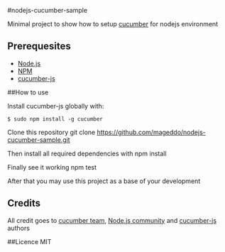 #nodejs-cucumber-sample

Minimal project to show how to setup 
[cucumber](http://cukes.info/) for nodejs environment

## Prerequesites

* [Node.js](http://nodejs.org)
* [NPM](http://npmjs.org)
* [cucumber-js](https://github.com/cucumber/cucumber-js)

##How to use

Install cucumber-js globally with:

	$ sudo npm install -g cucumber

Clone this repository
	git clone https://github.com/mageddo/nodejs-cucumber-sample.git

Then install all required dependencies with
	npm install

Finally see it working 
	npm test

After that you may use this project as a base of your development 

## Credits
All credit goes to [cucumber team](http://cukes.info), [Node.js community](http://nodejs.org) and 
[cucumber-js](https://github.com/cucumber/cucumber-js) authors

##Licence
MIT
